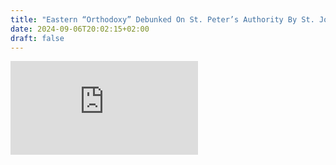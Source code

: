 ```yaml
---
title: "Eastern “Orthodoxy” Debunked On St. Peter’s Authority By St. John Of Damascus"
date: 2024-09-06T20:02:15+02:00
draft: false
---
```



<iframe src="https://www.youtube.com/embed/sr8xM6PWlmg?rel=0" frameborder="0" allow="accelerometer; autoplay; clipboard-write; encrypted-media; gyroscope; picture-in-picture" allowfullscreen></iframe>
